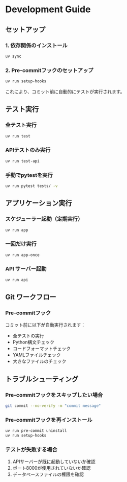 # Development Guide

## セットアップ

### 1. 依存関係のインストール
```bash
uv sync
```

### 2. Pre-commitフックのセットアップ
```bash
uv run setup-hooks
```

これにより、コミット前に自動的にテストが実行されます。

## テスト実行

### 全テスト実行
```bash
uv run test
```

### APIテストのみ実行
```bash
uv run test-api
```

### 手動でpytestを実行
```bash
uv run pytest tests/ -v
```

## アプリケーション実行

### スケジューラー起動（定期実行）
```bash
uv run app
```

### 一回だけ実行
```bash
uv run app-once
```

### API サーバー起動
```bash
uv run api
```

## Git ワークフロー

### Pre-commitフック
コミット前に以下が自動実行されます：
- 全テストの実行
- Python構文チェック
- コードフォーマットチェック
- YAMLファイルチェック
- 大きなファイルのチェック

## トラブルシューティング

### Pre-commitフックをスキップしたい場合
```bash
git commit --no-verify -m "commit message"
```

### Pre-commitフックを再インストール
```bash
uv run pre-commit uninstall
uv run setup-hooks
```

### テストが失敗する場合
1. APIサーバーが既に起動していないか確認
2. ポート8000が使用されていないか確認
3. データベースファイルの権限を確認
